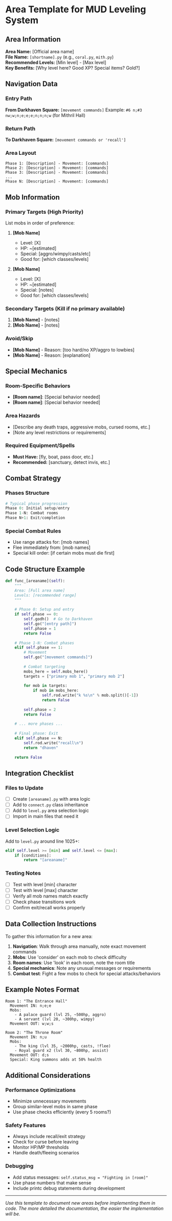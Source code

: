 # Area Template for MUD Leveling System

## Area Information
**Area Name:** [Official area name]  
**File Name:** `[shortname].py` (e.g., `coral.py`, `mith.py`)  
**Recommended Levels:** [Min level] - [Max level]  
**Key Benefits:** [Why level here? Good XP? Special items? Gold?]

## Navigation Data

### Entry Path
**From Darkhaven Square:** `[movement commands]`
Example: `#6 n;#3 nw;w;n;e;e;e;n;n;n;w` (for Mithril Hall)

### Return Path  
**To Darkhaven Square:** `[movement commands or 'recall']`

### Area Layout
```
Phase 1: [Description] - Movement: [commands]
Phase 2: [Description] - Movement: [commands]
Phase 3: [Description] - Movement: [commands]
...
Phase N: [Description] - Movement: [commands]
```

## Mob Information

### Primary Targets (High Priority)
List mobs in order of preference:
1. **[Mob Name]** 
   - Level: [X]
   - HP: ~[estimated]
   - Special: [aggro/wimpy/casts/etc]
   - Good for: [which classes/levels]

2. **[Mob Name]**
   - Level: [X]
   - HP: ~[estimated]
   - Special: [notes]
   - Good for: [which classes/levels]

### Secondary Targets (Kill if no primary available)
1. **[Mob Name]** - [notes]
2. **[Mob Name]** - [notes]

### Avoid/Skip
- **[Mob Name]** - Reason: [too hard/no XP/aggro to lowbies]
- **[Mob Name]** - Reason: [explanation]

## Special Mechanics

### Room-Specific Behaviors
- **[Room name]**: [Special behavior needed]
- **[Room name]**: [Special behavior needed]

### Area Hazards
- [Describe any death traps, aggressive mobs, cursed rooms, etc.]
- [Note any level restrictions or requirements]

### Required Equipment/Spells
- **Must Have:** [fly, boat, pass door, etc.]
- **Recommended:** [sanctuary, detect invis, etc.]

## Combat Strategy

### Phases Structure
```python
# Typical phase progression
Phase 0: Initial setup/entry
Phase 1-N: Combat rooms
Phase N+1: Exit/completion
```

### Special Combat Rules
- Use range attacks for: [mob names]
- Flee immediately from: [mob names]
- Special kill order: [if certain mobs must die first]

## Code Structure Example

```python
def func_[areaname](self):
    """
    Area: [Full area name]
    Levels: [recommended range]
    """
    
    # Phase 0: Setup and entry
    if self.phase == 0:
        self.godh()  # Go to Darkhaven
        self.go("[entry path]")
        self.phase = 1
        return False
    
    # Phase 1-N: Combat phases
    elif self.phase == 1:
        # Movement
        self.go("[movement commands]")
        
        # Combat targeting
        mobs_here = self.mobs_here()
        targets = ["primary mob 1", "primary mob 2"]
        
        for mob in targets:
            if mob in mobs_here:
                self.rod.write("k %s\n" % mob.split()[-1])
                return False
        
        self.phase = 2
        return False
    
    # ... more phases ...
    
    # Final phase: Exit
    elif self.phase == N:
        self.rod.write("recall\n")
        return "dhaven"
    
    return False
```

## Integration Checklist

### Files to Update
- [ ] Create `[areaname].py` with area logic
- [ ] Add to `connect.py` class inheritance
- [ ] Add to `level.py` area selection logic
- [ ] Import in main files that need it

### Level Selection Logic
Add to `level.py` around line 1025+:
```python
elif self.level >= [min] and self.level <= [max]:
    if [conditions]:
        return "[areaname]"
```

### Testing Notes
- [ ] Test with level [min] character
- [ ] Test with level [max] character
- [ ] Verify all mob names match exactly
- [ ] Check phase transitions work
- [ ] Confirm exit/recall works properly

## Data Collection Instructions

To gather this information for a new area:

1. **Navigation**: Walk through area manually, note exact movement commands
2. **Mobs**: Use 'consider' on each mob to check difficulty
3. **Room names**: Use 'look' in each room, note the room title
4. **Special mechanics**: Note any unusual messages or requirements
5. **Combat test**: Fight a few mobs to check for special attacks/behaviors

## Example Notes Format
```
Room 1: "The Entrance Hall"
  Movement IN: n;e;e
  Mobs: 
    - A palace guard (lvl 25, ~500hp, aggro)
    - A servant (lvl 20, ~300hp, wimpy)
  Movement OUT: w;w;s
  
Room 2: "The Throne Room"
  Movement IN: n;u
  Mobs:
    - The king (lvl 35, ~2000hp, casts, !flee)
    - Royal guard x2 (lvl 30, ~800hp, assist)
  Movement OUT: d;s
  Special: King summons adds at 50% health
```

## Additional Considerations

### Performance Optimizations
- Minimize unnecessary movements
- Group similar-level mobs in same phase
- Use phase checks efficiently (every 5 rooms?)

### Safety Features
- Always include recall/exit strategy
- Check for curse before leaving
- Monitor HP/MP thresholds
- Handle death/fleeing scenarios

### Debugging
- Add status messages: `self.status_msg = "Fighting in [room]"`
- Use phase numbers that make sense
- Include printc debug statements during development

---

*Use this template to document new areas before implementing them in code. The more detailed the documentation, the easier the implementation will be.*